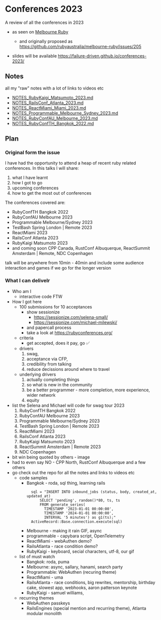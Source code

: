 # Conferences 2023

A review of all the conferences in 2023

* as seen on [Melbourne Ruby](
  https://www.meetup.com/ruby-on-rails-oceania-melbourne/events/msjwdtyfchbpc/)
  - and originally proposed as https://github.com/rubyaustralia/melbourne-ruby/issues/205

* slides will be available https://failure-driven.github.io/conferences-2023/

## Notes

all my "raw" notes with a lot of links to videos etc

- [NOTES_RubyKaigi_Matsumoto_2023.md](NOTES_RubyKaigi_Matsumoto_2023.md)
- [NOTES_RailsConf_Atlanta_2023.md](NOTES_RailsConf_Atlanta_2023.md)
- [NOTES_ReactMiami_Miami_2023.md](NOTES_ReactMiami_Miami_2023.md)
- [NOTES_Programmable_Melbourne_Sydney_2023.md](NOTES_Programmable_Melbourne_Sydney_2023.md)
- [NOTES_RubyConfAU_Melbourne_2023.md](NOTES_RubyConfAU_Melbourne_2023.md)
- [NOTES_RubyConfTH_Bangkok_2022.md](NOTES_RubyConfTH_Bangkok_2022.md)

## Plan

### Original form the issue

I have had the opportunity to attend a heap of recent ruby related conferences.
In this talks I will share:

1. what I have learnt
1. how I got to go
1. upcoming conferences
1. how to get the most out of conferences

The conferences covered are:

* RubyConfTH Bangkok 2022
* RubyConfAU Melbourne 2023
* Programmable Melbourne/Sydney 2023
* TestBash Spring London | Remote 2023
* ReactMiami 2023
* RailsConf Atlanta 2023
* RubyKaigi Matsumoto 2023
* and coming soon CPP Canada, RustConf Albuquerque, ReactSummit Amsterdam |
  Remote, NDC Copenhagen

talk will be anywhere from 10min - 40min and include some audience interaction
and games if we go for the longer version

### What I can delivelr

- Who am I
    - interactive code FTW
- How I got here
    - 100 submissions for 10 acceptances
        - show sessionize
            - https://sessionize.com/selena-small/
            - https://sessionize.com/michael-milewski/
        - and papercall process
        - take a look at https://rubyconferences.org/
    - criteria
        - get accepted, does it pay, go ✅
    - drivers
        1. swag,
        1. acceptance via CFP,
        1. credibility from talking
        1. reduce decissions around where to travel
    - underlying drivers
        1. actually completing things
        1. so what is new in the community
        1. be a better programmer - more completion, more experience, wider
           network
        1. equity
- list the Selena and Michael will code for swag tour 2023
    1. RubyConfTH Bangkok 2022
    1. RubyConfAU Melbourne 2023
    1. Programmable Melbourne/Sydney 2023
    1. TestBash Spring London | Remote 2023
    1. ReactMiami 2023
    1. RailsConf Atlanta 2023
    1. RubyKaigi Matsumoto 2023
    1. ReactSummit Amsterdam | Remote 2023
    1. NDC Copenhagen
- bit win being quoted by others - image
- had to even say NO - CPP North, RustConf Albuquerque and a few others
- go check out the repo for all the notes and links to videos etc
    - code samples
        - Bangkok - roda, sql thing, learning rails
          ```
            sql = "INSERT INTO inbound_jobs (status, body, created_at, updated_at)
                SELECT 'pending', random()*80, ts, ts
                FROM generate_series(
                  TIMESTAMP '2023-01-01 00:00:00',
                  TIMESTAMP '2024-01-01 00:00:00',
                  INTERVAL '5 minutes') as g1(ts);"
            ActiveRecord::Base.connection.execute(sql)
          ```
        - Melbourne - making it rain GIF, async
        - programmable - capybara script, OpenTelemetry
        - ReactMiami - webAuthen demo?
        - RailsAtlanta - race condition demo?
        - RubyKaigi - keyboard, secial characters, utf-8, our gif
    - list of must watch
        - Bangkok: roda, puma
        - Melbourne: async, sallary, hanami, search party
        - Programmable: WebAuthen (recuring theme)
        - ReactMiami - uma
        - RailsAtlanta - race conditions, big rewrites, mentorship, birthday cake, slowest app, webhooks, aaron patterson keynote
        - RubyKaigi - samuel williams, 
    - recurring themes
        - WebAuthen passkeys
        - RailsEngines (special mention and recurring theme), Atlanta modular monolith

